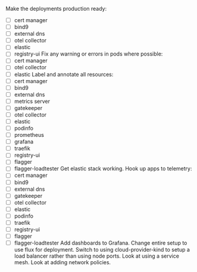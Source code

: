 Make the deployments production ready:
  - [ ] cert manager
  - [ ] bind9
  - [ ] external dns
  - [ ] otel collector
  - [ ] elastic
  - [ ] registry-ui
Fix any warning or errors in pods where possible:
  - [ ] cert manager
  - [ ] otel collector
  - [ ] elastic
Label and annotate all resources:
  - [ ] cert manager
  - [ ] bind9
  - [ ] external dns
  - [ ] metrics server
  - [ ] gatekeeper
  - [ ] otel collector
  - [ ] elastic
  - [ ] podinfo
  - [ ] prometheus
  - [ ] grafana
  - [ ] traefik
  - [ ] registry-ui
  - [ ] flagger
  - [ ] flagger-loadtester
Get elastic stack working.
Hook up apps to telemetry:
  - [ ] cert manager
  - [ ] bind9
  - [ ] external dns
  - [ ] gatekeeper
  - [ ] otel collector
  - [ ] elastic
  - [ ] podinfo
  - [ ] traefik
  - [ ] registry-ui
  - [ ] flagger
  - [ ] flagger-loadtester
Add dashboards to Grafana.
Change entire setup to use flux for deployment.
Switch to using cloud-provider-kind to setup a load balancer rather than using node ports.
Look at using a service mesh.
Look at adding network policies.
